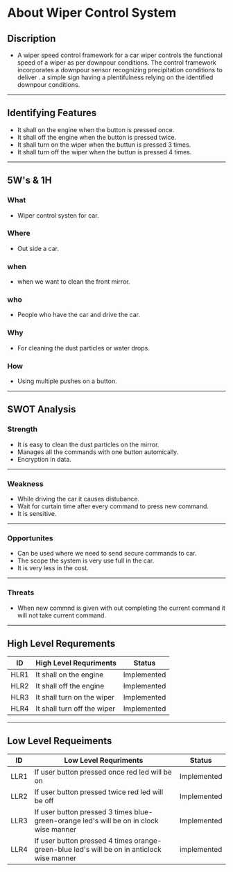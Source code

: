 # About Wiper Control System
## Discription
* A wiper speed control framework for a car wiper controls the functional speed of a wiper as per downpour conditions. The control framework incorporates a downpour sensor recognizing precipitation conditions to deliver . a simple sign having a plentifulness relying on the identified downpour conditions.
---
## Identifying Features
* It shall on the engine when the button is pressed once.
* It shall off the engine when the button is pressed twice.
* It shall turn on the wiper when the buttun is pressed 3 times.
* It shall turn off the wiper when the buttun is pressed 4 times.
---
## 5W's & 1H
### What
* Wiper control systen for car.
### Where 
* Out side a car.
### when 
* when we want to clean the front mirror.
### who 
* People who have the car and drive the car.
### Why
* For cleaning the dust particles or water drops.
### How
* Using multiple pushes on a button.
---
## SWOT Analysis
### Strength
* It is easy to clean the dust particles on the mirror.
* Manages all the commands with one button automically.
* Encryption in data.
---
### Weakness
* While driving the car it causes distubance.
* Wait for curtain time after every command to press new command.
* It is sensitive.
---
### Opportunites
* Can be used where we need to send secure commands to car.
* The scope the system is very use full in the car.
* It is very less in the cost.
---
### Threats
* When new commnd is given with out completing the current command it will not take current command.
---
## High Level Requrements
| ID | High Level Requriments | Status |
|----|-------------------------| ------|
| HLR1 | It shall on the engine | Implemented |
| HLR2 | It shall off the engine | Implemented |
| HLR3 | It shall turn on the wiper | Implemented |
| HLR4 | It shall turn off the wiper | Implemented |
---
## Low Level Requeiments
| ID | Low Level Requriments | Status |
|----|-----------------------|--------|
| LLR1 | If user button pressed once red led will be on | Implemented |
| LLR2 | If user button pressed twice red led will be off | Implemented|
| LLR3 | If user button pressed 3 times blue-green-orange led's will be on in clock wise manner | Implemented |
| LLR4 | If user button pressed 4 times orange-green-blue led's will be on in anticlock wise manner | implemented |
